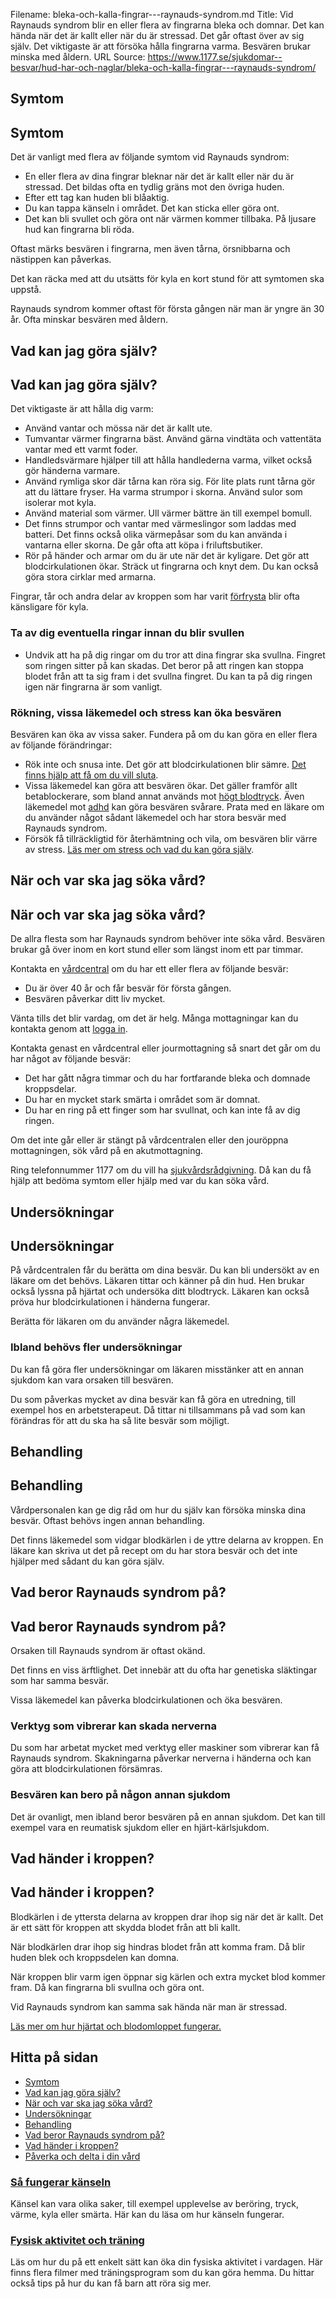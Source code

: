 Filename: bleka-och-kalla-fingrar---raynauds-syndrom.md
Title: Vid Raynauds syndrom blir en eller flera av fingrarna bleka och domnar. Det kan hända när det är kallt eller när du är stressad. Det går oftast över av sig själv. Det viktigaste är att försöka hålla fingrarna varma. Besvären brukar minska med åldern.
URL Source: https://www.1177.se/sjukdomar--besvar/hud-har-och-naglar/bleka-och-kalla-fingrar---raynauds-syndrom/

Symtom
------

Symtom
------

Det är vanligt med flera av följande symtom vid Raynauds syndrom:

*   En eller flera av dina fingrar bleknar när det är kallt eller när du är stressad. Det bildas ofta en tydlig gräns mot den övriga huden.
*   Efter ett tag kan huden bli blåaktig.
*   Du kan tappa känseln i området. Det kan sticka eller göra ont.
*   Det kan bli svullet och göra ont när värmen kommer tillbaka. På ljusare hud kan fingrarna bli röda.

Oftast märks besvären i fingrarna, men även tårna, örsnibbarna och nästippen kan påverkas.

Det kan räcka med att du utsätts för kyla en kort stund för att symtomen ska uppstå.

Raynauds syndrom kommer oftast för första gången när man är yngre än 30 år. Ofta minskar besvären med åldern. 

Vad kan jag göra själv?
-----------------------

Vad kan jag göra själv?
-----------------------

Det viktigaste är att hålla dig varm:

*   Använd vantar och mössa när det är kallt ute.
*   Tumvantar värmer fingrarna bäst. Använd gärna vindtäta och vattentäta vantar med ett varmt foder.
*   Handledsvärmare hjälper till att hålla handlederna varma, vilket också gör händerna varmare. 
*   Använd rymliga skor där tårna kan röra sig. För lite plats runt tårna gör att du lättare fryser. Ha varma strumpor i skorna. Använd sulor som isolerar mot kyla.
*   Använd material som värmer. Ull värmer bättre än till exempel bomull.
*   Det finns strumpor och vantar med värmeslingor som laddas med batteri. Det finns också olika värmepåsar som du kan använda i vantarna eller skorna. De går ofta att köpa i friluftsbutiker.
*   Rör på händer och armar om du är ute när det är kyligare. Det gör att blodcirkulationen ökar. Sträck ut fingrarna och knyt dem. Du kan också göra stora cirklar med armarna.

Fingrar, tår och andra delar av kroppen som har varit [förfrysta](https://www.1177.se/olyckor--skador/brannskador-och-koldskador/koldskador/) blir ofta känsligare för kyla.

### Ta av dig eventuella ringar innan du blir svullen

*   Undvik att ha på dig ringar om du tror att dina fingrar ska svullna. Fingret som ringen sitter på kan skadas. Det beror på att ringen kan stoppa blodet från att ta sig fram i det svullna fingret. Du kan ta på dig ringen igen när fingrarna är som vanligt.

### Rökning, vissa läkemedel och stress kan öka besvären

Besvären kan öka av vissa saker. Fundera på om du kan göra en eller flera av följande förändringar:

*   Rök inte och snusa inte. Det gör att blodcirkulationen blir sämre. [Det finns hjälp att få om du vill sluta](https://www.1177.se/liv--halsa/tobak-och-alkohol/tobak/).
*   Vissa läkemedel kan göra att besvären ökar. Det gäller framför allt betablockerare, som bland annat används mot [högt blodtryck](https://www.1177.se/undersokning-behandling/behandling-med-lakemedel/lakemedel-utifran-diagnos/lakemedel-vid-hogt-blodtryck/). Även läkemedel mot [adhd](https://www.1177.se/sjukdomar--besvar/hjarna-och-nerver/neuropsykiatriska-funktionsnedsattningar/adhd/) kan göra besvären svårare. Prata med en läkare om du använder något sådant läkemedel och har stora besvär med Raynauds syndrom.
*   Försök få tillräckligtid för återhämtning och vila, om besvären blir värre av stress. [Läs mer om stress och vad du kan göra själv](https://www.1177.se/liv--halsa/stresshantering-och-somn/vad-kan-jag-gora-for-att-minska-stress/).

När och var ska jag söka vård?
------------------------------

När och var ska jag söka vård?
------------------------------

De allra flesta som har Raynauds syndrom behöver inte söka vård. Besvären brukar gå över inom en kort stund eller som längst inom ett par timmar.

Kontakta en [vårdcentral](https://www.1177.se/hitta-vard/?caretype=V%c3%a5rdcentral&s=name&lat=&lng=) om du har ett eller flera av följande besvär:

*   Du är över 40 år och får besvär för första gången.
*   Besvären påverkar ditt liv mycket.

Vänta tills det blir vardag, om det är helg. Många mottagningar kan du kontakta genom att [logga in](https://e-tjanster.1177.se/mvk/login/login.xhtml).

Kontakta genast en vårdcentral eller jourmottagning så snart det går om du har något av följande besvär:

*   Det har gått några timmar och du har fortfarande bleka och domnade kroppsdelar.
*   Du har en mycket stark smärta i området som är domnat.
*   Du har en ring på ett finger som har svullnat, och kan inte få av dig ringen.

Om det inte går eller är stängt på vårdcentralen eller den jouröppna mottagningen, sök vård på en akutmottagning.

Ring telefonnummer 1177 om du vill ha [sjukvårdsrådgivning](https://www.1177.se/Skane/om-1177-vardguiden/1177-vardguiden-pa-telefon/om-1177-vardguiden-pa-telefon/). Då kan du få hjälp att bedöma symtom eller hjälp med var du kan söka vård.

Undersökningar
--------------

Undersökningar
--------------

På vårdcentralen får du berätta om dina besvär. Du kan bli undersökt av en läkare om det behövs. Läkaren tittar och känner på din hud. Hen brukar också lyssna på hjärtat och undersöka ditt blodtryck. Läkaren kan också pröva hur blodcirkulationen i händerna fungerar.

Berätta för läkaren om du använder några läkemedel.

### Ibland behövs fler undersökningar

Du kan få göra fler undersökningar om läkaren misstänker att en annan sjukdom kan vara orsaken till besvären.

Du som påverkas mycket av dina besvär kan få göra en utredning, till exempel hos en arbetsterapeut. Då tittar ni tillsammans på vad som kan förändras för att du ska ha så lite besvär som möjligt.

Behandling
----------

Behandling
----------

Vårdpersonalen kan ge dig råd om hur du själv kan försöka minska dina besvär. Oftast behövs ingen annan behandling.

Det finns läkemedel som vidgar blodkärlen i de yttre delarna av kroppen. En läkare kan skriva ut det på recept om du har stora besvär och det inte hjälper med sådant du kan göra själv.

Vad beror Raynauds syndrom på?
------------------------------

Vad beror Raynauds syndrom på?
------------------------------

Orsaken till Raynauds syndrom är oftast okänd.

Det finns en viss ärftlighet. Det innebär att du ofta har genetiska släktingar som har samma besvär.

Vissa läkemedel kan påverka blodcirkulationen och öka besvären.

### Verktyg som vibrerar kan skada nerverna

Du som har arbetat mycket med verktyg eller maskiner som vibrerar kan få Raynauds syndrom. Skakningarna påverkar nerverna i händerna och kan göra att blodcirkulationen försämras.

### Besvären kan bero på någon annan sjukdom

Det är ovanligt, men ibland beror besvären på en annan sjukdom. Det kan till exempel vara en reumatisk sjukdom eller en hjärt-kärlsjukdom.

Vad händer i kroppen?
---------------------

Vad händer i kroppen?
---------------------

Blodkärlen i de yttersta delarna av kroppen drar ihop sig när det är kallt. Det är ett sätt för kroppen att skydda blodet från att bli kallt.

När blodkärlen drar ihop sig hindras blodet från att komma fram. Då blir huden blek och kroppsdelen kan domna.

När kroppen blir varm igen öppnar sig kärlen och extra mycket blod kommer fram. Då kan fingrarna bli svullna och göra ont.

Vid Raynauds syndrom kan samma sak hända när man är stressad.

[Läs mer om hur hjärtat och blodomloppet fungerar.](https://www.1177.se/liv--halsa/sa-fungerar-kroppen/hjarta-och-blodomlopp/)

Hitta på sidan
--------------

*   [Symtom](https://www.1177.se/sjukdomar--besvar/hud-har-och-naglar/bleka-och-kalla-fingrar---raynauds-syndrom/#section-190911)
*   [Vad kan jag göra själv?](https://www.1177.se/sjukdomar--besvar/hud-har-och-naglar/bleka-och-kalla-fingrar---raynauds-syndrom/#section-190912)
*   [När och var ska jag söka vård?](https://www.1177.se/sjukdomar--besvar/hud-har-och-naglar/bleka-och-kalla-fingrar---raynauds-syndrom/#section-190913)
*   [Undersökningar](https://www.1177.se/sjukdomar--besvar/hud-har-och-naglar/bleka-och-kalla-fingrar---raynauds-syndrom/#section-190914)
*   [Behandling](https://www.1177.se/sjukdomar--besvar/hud-har-och-naglar/bleka-och-kalla-fingrar---raynauds-syndrom/#section-190915)
*   [Vad beror Raynauds syndrom på?](https://www.1177.se/sjukdomar--besvar/hud-har-och-naglar/bleka-och-kalla-fingrar---raynauds-syndrom/#section-190916)
*   [Vad händer i kroppen?](https://www.1177.se/sjukdomar--besvar/hud-har-och-naglar/bleka-och-kalla-fingrar---raynauds-syndrom/#section-190917)
*   [Påverka och delta i din vård](https://www.1177.se/sjukdomar--besvar/hud-har-och-naglar/bleka-och-kalla-fingrar---raynauds-syndrom/#section-190918)

### [Så fungerar känseln](https://www.1177.se/liv--halsa/sa-fungerar-kroppen/sa-fungerar-kanseln/)

Känsel kan vara olika saker, till exempel upplevelse av beröring, tryck, värme, kyla eller smärta. Här kan du läsa om hur känseln fungerar.

### [Fysisk aktivitet och träning](https://www.1177.se/liv--halsa/fysisk-aktivitet-och-traning/)

Läs om hur du på ett enkelt sätt kan öka din fysiska aktivitet i vardagen. Här finns flera filmer med träningsprogram som du kan göra hemma. Du hittar också tips på hur du kan få barn att röra sig mer.